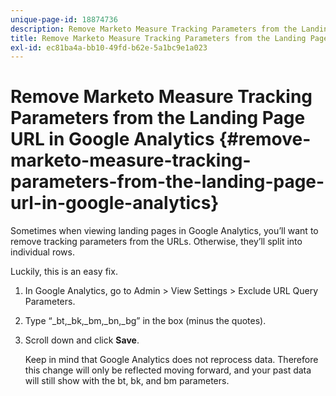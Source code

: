 ```yaml
---
unique-page-id: 18874736
description: Remove Marketo Measure Tracking Parameters from the Landing Page URL in Google Analytics - Marketo Measure - Product Documentation
title: Remove Marketo Measure Tracking Parameters from the Landing Page URL in Google Analytics
exl-id: ec81ba4a-bb10-49fd-b62e-5a1bc9e1a023
---
```

# Remove Marketo Measure Tracking Parameters from the Landing Page URL in Google Analytics {#remove-marketo-measure-tracking-parameters-from-the-landing-page-url-in-google-analytics}

Sometimes when viewing landing pages in Google Analytics, you’ll want to remove tracking parameters from the URLs. Otherwise, they’ll split into individual rows.

Luckily, this is an easy fix.

1. In Google Analytics, go to Admin > View Settings > Exclude URL Query Parameters.
1. Type “_bt,_bk,_bm,_bn,_bg” in the box (minus the quotes).
1. Scroll down and click **Save**.

   Keep in mind that Google Analytics does not reprocess data. Therefore this change will only be reflected moving forward, and your past data will still show with the bt, bk, and bm parameters.
